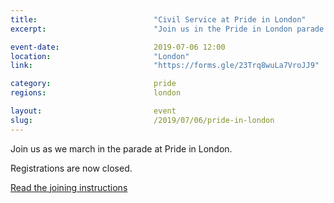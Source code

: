 ```yaml
---
title:  						"Civil Service at Pride in London"
excerpt:	  					"Join us in the Pride in London parade."

event-date:	 					2019-07-06 12:00
location: 						"London"
link:							"https://forms.gle/23Trq8wuLa7VroJJ9"

category:						pride
regions:						london

layout: 						event
slug:							/2019/07/06/pride-in-london
---
```


Join us as we march in the parade at Pride in London.

Registrations are now closed.

[Read the joining instructions](/publication/pride-in-london-joining-instructions)